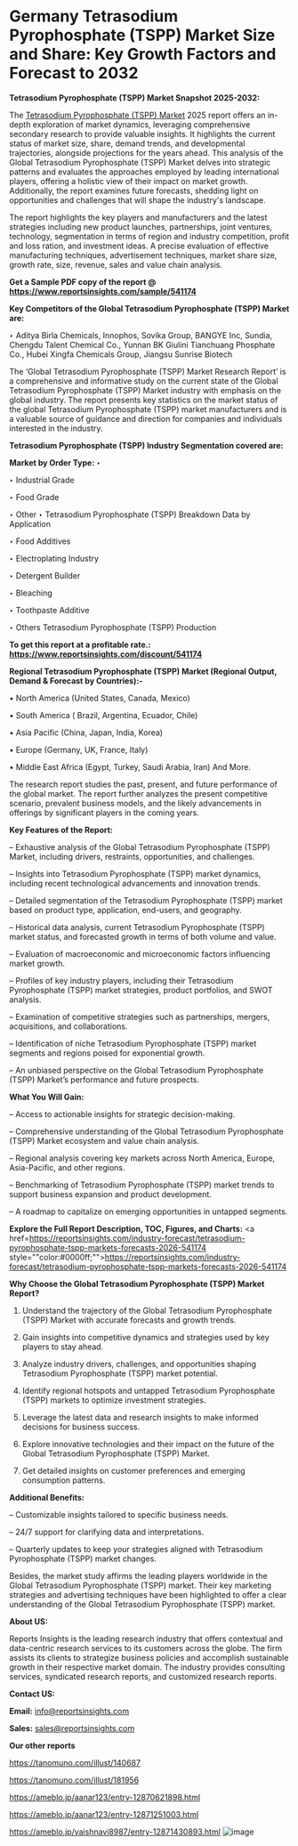 # Germany Tetrasodium Pyrophosphate (TSPP) Market Size and Share: Key Growth Factors and Forecast to 2032

<strong>Tetrasodium Pyrophosphate (TSPP) Market Snapshot 2025-2032:</strong>

The <a href=https://www.reportsinsights.com/sample/541174>Tetrasodium Pyrophosphate (TSPP) Market</a> 2025 report offers an in-depth exploration of market dynamics, leveraging comprehensive secondary research to provide valuable insights. It highlights the current status of market size, share, demand trends, and developmental trajectories, alongside projections for the years ahead. This analysis of the Global Tetrasodium Pyrophosphate (TSPP) Market delves into strategic patterns and evaluates the approaches employed by leading international players, offering a holistic view of their impact on market growth. Additionally, the report examines future forecasts, shedding light on opportunities and challenges that will shape the industry's landscape.

The report highlights the key players and manufacturers and the latest strategies including new product launches, partnerships, joint ventures, technology, segmentation in terms of region and industry competition, profit and loss ration, and investment ideas. A precise evaluation of effective manufacturing techniques, advertisement techniques, market share size, growth rate, size, revenue, sales and value chain analysis.

<strong>Get a Sample PDF copy of the report @ <a href=https://www.reportsinsights.com/sample/541174 style=color:#0000ff;>https://www.reportsinsights.com/sample/541174</a></strong>

<strong>Key Competitors of the Global Tetrasodium Pyrophosphate (TSPP) Market are:</strong>

‣ Aditya Birla Chemicals, Innophos, Sovika Group, BANGYE Inc, Sundia, Chengdu Talent Chemical Co., Yunnan BK Giulini Tianchuang Phosphate Co., Hubei Xingfa Chemicals Group, Jiangsu Sunrise Biotech

The ‘Global Tetrasodium Pyrophosphate (TSPP) Market Research Report’ is a comprehensive and informative study on the current state of the Global Tetrasodium Pyrophosphate (TSPP) Market industry with emphasis on the global industry. The report presents key statistics on the market status of the global Tetrasodium Pyrophosphate (TSPP) market manufacturers and is a valuable source of guidance and direction for companies and individuals interested in the industry.

<strong>Tetrasodium Pyrophosphate (TSPP) Industry Segmentation covered are:</strong>

<strong>Market by Order Type: </strong>
‣ 

‣ Industrial Grade

‣ Food Grade

‣ Other
‣ Tetrasodium Pyrophosphate (TSPP) Breakdown Data by Application

‣ Food Additives

‣ Electroplating Industry

‣ Detergent Builder

‣ Bleaching

‣ Toothpaste Additive

‣ Others
Tetrasodium Pyrophosphate (TSPP) Production

<strong>To get this report at a profitable rate.: <a href=https://www.reportsinsights.com/discount/541174 style=color:#0000ff;>https://www.reportsinsights.com/discount/541174</a></strong>

<strong>Regional Tetrasodium Pyrophosphate (TSPP) Market (Regional Output, Demand &amp; Forecast by Countries):-</strong>

• North America (United States, Canada, Mexico)

• South America ( Brazil, Argentina, Ecuador, Chile)

• Asia Pacific (China, Japan, India, Korea)

• Europe (Germany, UK, France, Italy)

• Middle East Africa (Egypt, Turkey, Saudi Arabia, Iran) And More.

The research report studies the past, present, and future performance of the global market. The report further analyzes the present competitive scenario, prevalent business models, and the likely advancements in offerings by significant players in the coming years.

<strong>Key Features of the Report:</strong>

– Exhaustive analysis of the Global Tetrasodium Pyrophosphate (TSPP) Market, including drivers, restraints, opportunities, and challenges.

– Insights into Tetrasodium Pyrophosphate (TSPP) market dynamics, including recent technological advancements and innovation trends.

– Detailed segmentation of the Tetrasodium Pyrophosphate (TSPP) market based on product type, application, end-users, and geography.

– Historical data analysis, current Tetrasodium Pyrophosphate (TSPP) market status, and forecasted growth in terms of both volume and value.

– Evaluation of macroeconomic and microeconomic factors influencing market growth.

– Profiles of key industry players, including their Tetrasodium Pyrophosphate (TSPP) market strategies, product portfolios, and SWOT analysis.

– Examination of competitive strategies such as partnerships, mergers, acquisitions, and collaborations.

– Identification of niche Tetrasodium Pyrophosphate (TSPP) market segments and regions poised for exponential growth.

– An unbiased perspective on the Global Tetrasodium Pyrophosphate (TSPP) Market’s performance and future prospects.

<strong>What You Will Gain:</strong>

– Access to actionable insights for strategic decision-making.

– Comprehensive understanding of the Global Tetrasodium Pyrophosphate (TSPP) Market ecosystem and value chain analysis.

– Regional analysis covering key markets across North America, Europe, Asia-Pacific, and other regions.

– Benchmarking of Tetrasodium Pyrophosphate (TSPP) market trends to support business expansion and product development.

– A roadmap to capitalize on emerging opportunities in untapped segments.

<strong>Explore the Full Report Description, TOC, Figures, and Charts:</strong>
<a href=https://reportsinsights.com/industry-forecast/tetrasodium-pyrophosphate-tspp-markets-forecasts-2026-541174 style=""color:#0000ff;"">https://reportsinsights.com/industry-forecast/tetrasodium-pyrophosphate-tspp-markets-forecasts-2026-541174</a>

<strong>Why Choose the Global Tetrasodium Pyrophosphate (TSPP) Market Report?</strong>

1. Understand the trajectory of the Global Tetrasodium Pyrophosphate (TSPP) Market with accurate forecasts and growth trends.

2. Gain insights into competitive dynamics and strategies used by key players to stay ahead.

3. Analyze industry drivers, challenges, and opportunities shaping Tetrasodium Pyrophosphate (TSPP) market potential.

4. Identify regional hotspots and untapped Tetrasodium Pyrophosphate (TSPP) markets to optimize investment strategies.

5. Leverage the latest data and research insights to make informed decisions for business success.

6. Explore innovative technologies and their impact on the future of the Global Tetrasodium Pyrophosphate (TSPP) Market.

7. Get detailed insights on customer preferences and emerging consumption patterns.

<strong>Additional Benefits:</strong>

– Customizable insights tailored to specific business needs.

– 24/7 support for clarifying data and interpretations.

– Quarterly updates to keep your strategies aligned with Tetrasodium Pyrophosphate (TSPP) market changes.

Besides, the market study affirms the leading players worldwide in the Global Tetrasodium Pyrophosphate (TSPP) market. Their key marketing strategies and advertising techniques have been highlighted to offer a clear understanding of the Global Tetrasodium Pyrophosphate (TSPP) market.

<strong><strong>About US</strong>:</strong>

Reports Insights is the leading research industry that offers contextual and data-centric research services to its customers across the globe. The firm assists its clients to strategize business policies and accomplish sustainable growth in their respective market domain. The industry provides consulting services, syndicated research reports, and customized research reports.

<strong>Contact US:</strong>

<p class=><b>Email:</b> <a href=mailto:info@reportsinsights.com>info@reportsinsights.com</a></p>
<p class=><b>Sales:</b> <a href=mailto:sales@reportsinsights.com>sales@reportsinsights.com</a></p>

<strong>Our other reports</strong>

<a href=https://tanomuno.com/illust/140687>https://tanomuno.com/illust/140687</a>

<a href=https://tanomuno.com/illust/181956>https://tanomuno.com/illust/181956</a>

<a href=https://ameblo.jp/aanar123/entry-12870621898.html>https://ameblo.jp/aanar123/entry-12870621898.html</a>

<a href=https://ameblo.jp/aanar123/entry-12871251003.html>https://ameblo.jp/aanar123/entry-12871251003.html</a>

<a href=https://ameblo.jp/vaishnavi8987/entry-12871430893.html>https://ameblo.jp/vaishnavi8987/entry-12871430893.html</a>
![image](https://github.com/user-attachments/assets/43095d94-43f2-424c-a673-7480f98fb29f)
